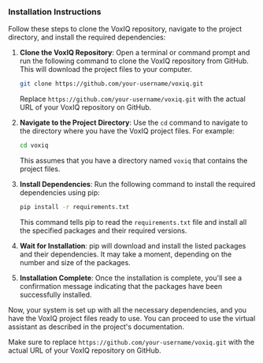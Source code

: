 ### Installation Instructions

Follow these steps to clone the VoxIQ repository, navigate to the project directory, and install the required dependencies:

1. **Clone the VoxIQ Repository**: Open a terminal or command prompt and run the following command to clone the VoxIQ repository from GitHub. This will download the project files to your computer.

    ```bash
    git clone https://github.com/your-username/voxiq.git
    ```

    Replace `https://github.com/your-username/voxiq.git` with the actual URL of your VoxIQ repository on GitHub.

2. **Navigate to the Project Directory**: Use the `cd` command to navigate to the directory where you have the VoxIQ project files. For example:

    ```bash
    cd voxiq
    ```

    This assumes that you have a directory named `voxiq` that contains the project files.

3. **Install Dependencies**: Run the following command to install the required dependencies using pip:

    ```bash
    pip install -r requirements.txt
    ```

    This command tells pip to read the `requirements.txt` file and install all the specified packages and their required versions.

4. **Wait for Installation**: pip will download and install the listed packages and their dependencies. It may take a moment, depending on the number and size of the packages.

5. **Installation Complete**: Once the installation is complete, you'll see a confirmation message indicating that the packages have been successfully installed.

Now, your system is set up with all the necessary dependencies, and you have the VoxIQ project files ready to use. You can proceed to use the virtual assistant as described in the project's documentation.

Make sure to replace `https://github.com/your-username/voxiq.git` with the actual URL of your VoxIQ repository on GitHub.
